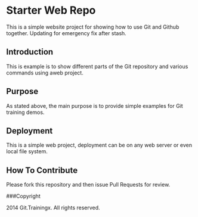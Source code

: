 # Starter Web Repo

This is a simple website project for
showing how to use Git and Github together. Updating for emergency fix after stash.
## Introduction

This is example is to show different parts
of the Git repository and various commands
using aweb project.

## Purpose

As stated above, the main purpose is to 
provide simple examples for Git training
demos.

## Deployment

This is a simple web project, deployment
can be on any web server or even local
file system.

## How To Contribute

Please fork this repository and then issue Pull Requests for
review.

###Copyright

2014 Git.Trainingx. All rights reserved.